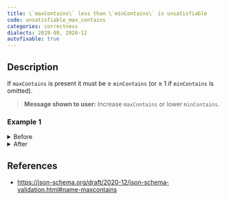 ```yaml
---
title: \`maxContains\` less than \`minContains\` is unsatisfiable
code: unsatisfiable_max_contains
categories: correctness
dialects: 2019-09, 2020-12
autofixable: true
---
```


## Description
If `maxContains` is present it must be ≥ `minContains` (or ≥ 1 if `minContains` is omitted).

> **Message shown to user:**
> Increase `maxContains` or lower `minContains`.

### Example 1
<details><summary>Before</summary>

```json
{
  "type": "array",
  "maxContains": 1,
  "minContains": 3,
  "contains": {
    "type": "integer"
  }
}
```
</details>

<details><summary>After</summary>

```json
{
  "type": "array",
  "maxContains": 1,
  "minContains": 3,
  "contains": {
    "type": "integer"
  }
}
```
</details>

## References
* <https://json-schema.org/draft/2020-12/json-schema-validation.html#name-maxcontains>
